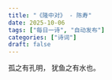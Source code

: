 ```yaml
---
title: "《隆中对》 - 陈寿"
date: 2025-10-06
tags: ["每日一诗", "自动发布"]
categories: ["诗词"]
draft: false
---
```


孤之有孔明，
犹鱼之有水也。

